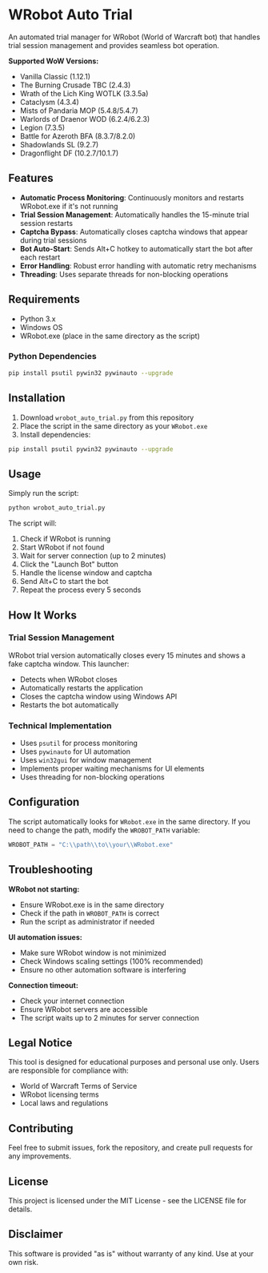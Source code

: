 # WRobot Auto Trial

An automated trial manager for WRobot (World of Warcraft bot) that handles trial session management and provides seamless bot operation.

**Supported WoW Versions:**
- Vanilla Classic (1.12.1)
- The Burning Crusade TBC (2.4.3)
- Wrath of the Lich King WOTLK (3.3.5a)
- Cataclysm (4.3.4)
- Mists of Pandaria MOP (5.4.8/5.4.7)
- Warlords of Draenor WOD (6.2.4/6.2.3)
- Legion (7.3.5)
- Battle for Azeroth BFA (8.3.7/8.2.0)
- Shadowlands SL (9.2.7)
- Dragonflight DF (10.2.7/10.1.7)

## Features

- **Automatic Process Monitoring**: Continuously monitors and restarts WRobot.exe if it's not running
- **Trial Session Management**: Automatically handles the 15-minute trial session restarts
- **Captcha Bypass**: Automatically closes captcha windows that appear during trial sessions
- **Bot Auto-Start**: Sends Alt+C hotkey to automatically start the bot after each restart
- **Error Handling**: Robust error handling with automatic retry mechanisms
- **Threading**: Uses separate threads for non-blocking operations

## Requirements

- Python 3.x
- Windows OS
- WRobot.exe (place in the same directory as the script)

### Python Dependencies

```bash
pip install psutil pywin32 pywinauto --upgrade
```

## Installation

1. Download `wrobot_auto_trial.py` from this repository
2. Place the script in the same directory as your `WRobot.exe`
3. Install dependencies:
```bash
pip install psutil pywin32 pywinauto --upgrade
```

## Usage

Simply run the script:

```bash
python wrobot_auto_trial.py
```

The script will:
1. Check if WRobot is running
2. Start WRobot if not found
3. Wait for server connection (up to 2 minutes)
4. Click the "Launch Bot" button
5. Handle the license window and captcha
6. Send Alt+C to start the bot
7. Repeat the process every 5 seconds

## How It Works

### Trial Session Management
WRobot trial version automatically closes every 15 minutes and shows a fake captcha window. This launcher:
- Detects when WRobot closes
- Automatically restarts the application
- Closes the captcha window using Windows API
- Restarts the bot automatically

### Technical Implementation
- Uses `psutil` for process monitoring
- Uses `pywinauto` for UI automation
- Uses `win32gui` for window management
- Implements proper waiting mechanisms for UI elements
- Uses threading for non-blocking operations

## Configuration

The script automatically looks for `WRobot.exe` in the same directory. If you need to change the path, modify the `WROBOT_PATH` variable:

```python
WROBOT_PATH = "C:\\path\\to\\your\\WRobot.exe"
```

## Troubleshooting

**WRobot not starting:**
- Ensure WRobot.exe is in the same directory
- Check if the path in `WROBOT_PATH` is correct
- Run the script as administrator if needed

**UI automation issues:**
- Make sure WRobot window is not minimized
- Check Windows scaling settings (100% recommended)
- Ensure no other automation software is interfering

**Connection timeout:**
- Check your internet connection
- Ensure WRobot servers are accessible
- The script waits up to 2 minutes for server connection

## Legal Notice

This tool is designed for educational purposes and personal use only. Users are responsible for compliance with:
- World of Warcraft Terms of Service
- WRobot licensing terms
- Local laws and regulations

## Contributing

Feel free to submit issues, fork the repository, and create pull requests for any improvements.

## License

This project is licensed under the MIT License - see the LICENSE file for details.

## Disclaimer

This software is provided "as is" without warranty of any kind. Use at your own risk.